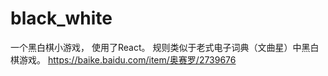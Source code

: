 # black_white
一个黑白棋小游戏， 
使用了React。
规则类似于老式电子词典（文曲星）中黑白棋游戏。
https://baike.baidu.com/item/奥赛罗/2739676

